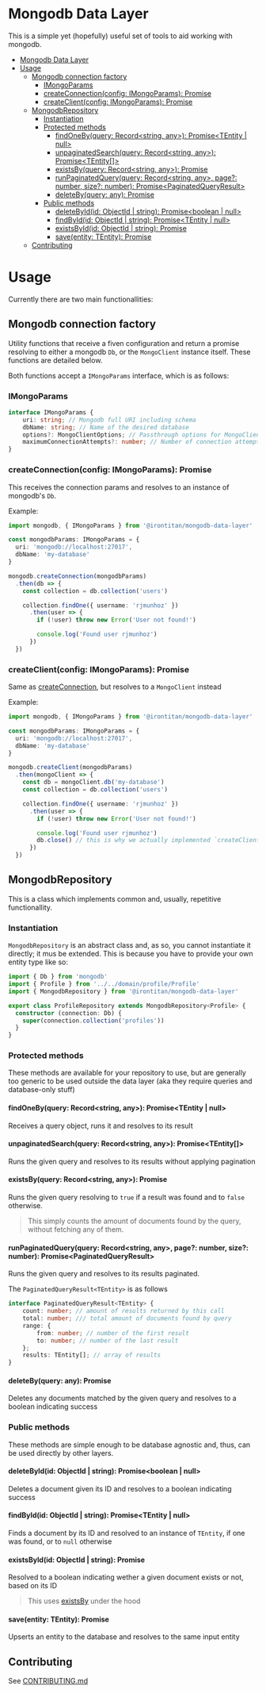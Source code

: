 Mongodb Data Layer
===

This is a simple yet (hopefully) useful set of tools to aid working with mongodb.

- [Mongodb Data Layer](#mongodb-data-layer)
- [Usage](#usage)
  - [Mongodb connection factory](#mongodb-connection-factory)
    - [IMongoParams](#imongoparams)
    - [createConnection(config: IMongoParams): Promise<Db>](#createconnectionconfig-imongoparams-promisedb)
    - [createClient(config: IMongoParams): Promise<MongoClient>](#createclientconfig-imongoparams-promisemongoclient)
  - [MongodbRepository](#mongodbrepository)
    - [Instantiation](#instantiation)
    - [Protected methods](#protected-methods)
      - [findOneBy(query: Record<string, any>): Promise<TEntity | null>](#findonebyquery-recordstring-any-promisetentity--null)
      - [unpaginatedSearch(query: Record<string, any>): Promise<TEntity[]>](#unpaginatedsearchquery-recordstring-any-promisetentity)
      - [existsBy(query: Record<string, any>): Promise<boolean>](#existsbyquery-recordstring-any-promiseboolean)
      - [runPaginatedQuery(query: Record<string, any>, page?: number, size?: number): Promise<PaginatedQueryResult<TEntity>>](#runpaginatedqueryquery-recordstring-any-page-number-size-number-promisepaginatedqueryresulttentity)
      - [deleteBy(query: any): Promise<boolean>](#deletebyquery-any-promiseboolean)
    - [Public methods](#public-methods)
      - [deleteById(id: ObjectId | string): Promise<boolean | null>](#deletebyidid-objectid--string-promiseboolean--null)
      - [findById(id: ObjectId | string): Promise<TEntity | null>](#findbyidid-objectid--string-promisetentity--null)
      - [existsById(id: ObjectId | string): Promise<boolean>](#existsbyidid-objectid--string-promiseboolean)
      - [save(entity: TEntity): Promise<TEntity>](#saveentity-tentity-promisetentity)
  - [Contributing](#contributing)

# Usage

Currently there are two main functionallities:

## Mongodb connection factory

Utility functions that receive a fiven configuration and return a promise resolving to either a mongodb `Db`, or the `MongoClient` instance itself. These functions are detailed below.

Both functions accept a `IMongoParams` interface, which is as follows:

### IMongoParams

```typescript
interface IMongoParams {
    uri: string; // Mongodb full URI including schema
    dbName: string; // Name of the desired database
    options?: MongoClientOptions; // Passthrough options for MongoClient's `connect` method
    maximumConnectionAttempts?: number; // Number of connection attempts to make before throwing a `ConnectionError`
}
```

### createConnection(config: IMongoParams): Promise<Db>

This receives the connection params and resolves to an instance of mongodb's `Db`.

Example:
```typescript
import mongodb, { IMongoParams } from '@irontitan/mongodb-data-layer'

const mongodbParams: IMongoParams = {
  uri: 'mongodb://localhost:27017',
  dbName: 'my-database'
}

mongodb.createConnection(mongodbParams)
  .then(db => {
    const collection = db.collection('users')

    collection.findOne({ username: 'rjmunhoz' })
      .then(user => {
        if (!user) throw new Error('User not found!')

        console.log('Found user rjmunhoz')
      })
  })
```

### createClient(config: IMongoParams): Promise<MongoClient>

Same as [createConnection](#createconnectionconfig-imongoparams-promisedb), but resolves to a `MongoClient` instead

Example:
```typescript
import mongodb, { IMongoParams } from '@irontitan/mongodb-data-layer'

const mongodbParams: IMongoParams = {
  uri: 'mongodb://localhost:27017',
  dbName: 'my-database'
}

mongodb.createClient(mongodbParams)
  .then(mongoClient => {
    const db = mongoClient.db('my-database')
    const collection = db.collection('users')

    collection.findOne({ username: 'rjmunhoz' })
      .then(user => {
        if (!user) throw new Error('User not found!')

        console.log('Found user rjmunhoz')
        db.close() // this is why we actually implemented `createClient`
      })
  })
```

## MongodbRepository

This is a class which implements common and, usually, repetitive functionallity.

### Instantiation

`MongodbRepository` is an abstract class and, as so, you cannot instantiate it directly; it mus be extended.
This is because you have to provide your own entity type like so:

```typescript
import { Db } from 'mongodb'
import { Profile } from '../../domain/profile/Profile'
import { MongodbRepository } from '@irontitan/mongodb-data-layer'

export class ProfileRepository extends MongodbRepository<Profile> {
  constructor (connection: Db) {
    super(connection.collection('profiles'))
  }
}
```

### Protected methods

These methods are available for your repository to use, but are generally too generic to be used outside the data layer (aka they require queries and database-only stuff)

#### findOneBy(query: Record<string, any>): Promise<TEntity | null>

Receives a query object, runs it and resolves to its result

#### unpaginatedSearch(query: Record<string, any>): Promise<TEntity[]>

Runs the given query and resolves to its results without applying pagination

#### existsBy(query: Record<string, any>): Promise<boolean>

Runs the given query resolving to `true` if a result was found and to `false` otherwise.

> This simply counts the amount of documents found by the query, without fetching any of them.

#### runPaginatedQuery(query: Record<string, any>, page?: number, size?: number): Promise<PaginatedQueryResult<TEntity>>

Runs the given query and resolves to its results paginated.

The `PaginatedQueryResult<TEntity>` is as follows

```typescript
interface PaginatedQueryResult<TEntity> {
    count: number; // amount of results returned by this call
    total: number; /// total amount of documents found by query
    range: {
        from: number; // number of the first result
        to: number; // number of the last result
    };
    results: TEntity[]; // array of results
}
```

#### deleteBy(query: any): Promise<boolean>

Deletes any documents matched by the given query and resolves to a boolean indicating success

### Public methods

These methods are simple enough to be database agnostic and, thus, can be used directly by other layers.

#### deleteById(id: ObjectId | string): Promise<boolean | null>

Deletes a document given its ID and resolves to a boolean indicating success

#### findById(id: ObjectId | string): Promise<TEntity | null>

Finds a document by its ID and resolved to an instance of `TEntity`, if one was found, or to `null` otherwise

#### existsById(id: ObjectId | string): Promise<boolean>

Resolved to a boolean indicating wether a given document exists or not, based on its ID

> This uses [existsBy](#protected-existsbyquery-recordstring-any-promiseboolean) under the hood

#### save(entity: TEntity): Promise<TEntity>

Upserts an entity to the database and resolves to the same input entity

## Contributing

See [CONTRIBUTING.md](CONTRIBUTING.md)